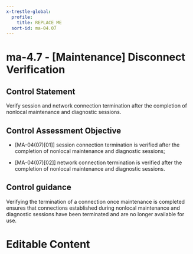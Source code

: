 ```yaml
---
x-trestle-global:
  profile:
    title: REPLACE_ME
  sort-id: ma-04.07
---
```


# ma-4.7 - \[Maintenance\] Disconnect Verification

## Control Statement

Verify session and network connection termination after the completion of nonlocal maintenance and diagnostic sessions.

## Control Assessment Objective

- \[MA-04(07)[01]\] session connection termination is verified after the completion of nonlocal maintenance and diagnostic sessions;

- \[MA-04(07)[02]\] network connection termination is verified after the completion of nonlocal maintenance and diagnostic sessions.

## Control guidance

Verifying the termination of a connection once maintenance is completed ensures that connections established during nonlocal maintenance and diagnostic sessions have been terminated and are no longer available for use.

# Editable Content

<!-- Make additions and edits below -->
<!-- The above represents the contents of the control as received by the profile, prior to additions. -->
<!-- If the profile makes additions to the control, they will appear below. -->
<!-- The above markdown may not be edited but you may edit the content below, and/or introduce new additions to be made by the profile. -->
<!-- If there is a yaml header at the top, parameter values may be edited. Use --set-parameters to incorporate the changes during assembly. -->
<!-- The content here will then replace what is in the profile for this control, after running profile-assemble. -->
<!-- The current profile has no added parts for this control, but you may add new ones here. -->
<!-- Each addition must have a heading either of the form ## Control my_addition_name -->
<!-- or ## Part a. (where the a. refers to one of the control statement labels.) -->
<!-- "## Control" parts are new parts added after the statement part. -->
<!-- "## Part" parts are new parts added into the top-level statement part with that label. -->
<!-- Subparts may be added with nested hash levels of the form ### My Subpart Name -->
<!-- underneath the parent ## Control or ## Part being added -->
<!-- See https://ibm.github.io/compliance-trestle/tutorials/ssp_profile_catalog_authoring/ssp_profile_catalog_authoring for guidance. -->
